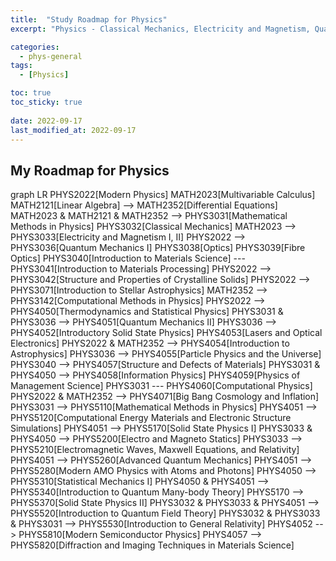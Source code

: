 ```yaml
---
title:  "Study Roadmap for Physics"
excerpt: "Physics - Classical Mechanics, Electricity and Magnetism, Quantum Mechanics, Thermodynamics and Statistical Physics, ..."

categories:
  - phys-general
tags:
  - [Physics]

toc: true
toc_sticky: true
 
date: 2022-09-17
last_modified_at: 2022-09-17
---
```


## My Roadmap for Physics


<div class="mermaid"> 
      graph LR
        PHYS2022[Modern Physics]
        MATH2023[Multivariable Calculus]
        MATH2121[Linear Algebra] --> MATH2352[Differential Equations]
        MATH2023 & MATH2121 & MATH2352 --> PHYS3031[Mathematical Methods in Physics]
        PHYS3032[Classical Mechanics]
        MATH2023 --> PHYS3033[Electricity and Magnetism I, II]
        PHYS2022 --> PHYS3036[Quantum Mechanics I]
        PHYS3038[Optics]
        PHYS3039[Fibre Optics]
        PHYS3040[Introduction to Materials Science] --- PHYS3041[Introduction to Materials Processing]
        PHYS2022 --> PHYS3042[Structure and Properties of Crystalline Solids]
        PHYS2022 --> PHYS3071[Introduction to Stellar Astrophysics]
        MATH2352 --> PHYS3142[Computational Methods in Physics]
        PHYS2022 --> PHYS4050[Thermodynamics and Statistical Physics]
        PHYS3031 & PHYS3036 --> PHYS4051[Quantum Mechanics II]
        PHYS3036 --> PHYS4052[Introductory Solid State Physics]
        PHYS4053[Lasers and Optical Electronics]
        PHYS2022 & MATH2352 --> PHYS4054[Introduction to Astrophysics]
        PHYS3036 --> PHYS4055[Particle Physics and the Universe]
        PHYS3040 --> PHYS4057[Structure and Defects of Materials]
        PHYS3031 & PHYS4050 --> PHYS4058[Information Physics]
        PHYS4059[Physics of Management Science]
        PHYS3031 --- PHYS4060[Computational Physics]
        PHYS2022 & MATH2352 --> PHYS4071[Big Bang Cosmology and Inflation]
        PHYS3031 --> PHYS5110[Mathematical Methods in Physics]
        PHYS4051 --> PHYS5120[Computational Energy Materials and Electronic Structure Simulations]
        PHYS4051 --> PHYS5170[Solid State Physics I]
        PHYS3033 & PHYS4050 --> PHYS5200[Electro and Magneto Statics]
        PHYS3033 --> PHYS5210[Electromagnetic Waves, Maxwell Equations, and Relativity]
        PHYS4051 --> PHYS5260[Advanced Quantum Mechanics]
        PHYS4051 --> PHYS5280[Modern AMO Physics with Atoms and Photons]
        PHYS4050 --> PHYS5310[Statistical Mechanics I]
        PHYS4050 & PHYS4051 --> PHYS5340[Introduction to Quantum Many-body Theory]
        PHYS5170 --> PHYS5370[Solid State Physics II]
        PHYS3032 & PHYS3033 & PHYS4051 --> PHYS5520[Introduction to Quantum Field Theory]
        PHYS3032 & PHYS3033 & PHYS3031 --> PHYS5530[Introduction to General Relativity]
        PHYS4052 --> PHYS5810[Modern Semiconductor Physics]
        PHYS4057 --> PHYS5820[Diffraction and Imaging Techniques in Materials Science]


</div>
